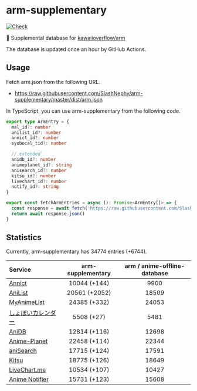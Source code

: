 # arm-supplementary

[![Check](https://github.com/SlashNephy/arm-supplementary/actions/workflows/check-node.yml/badge.svg)](https://github.com/SlashNephy/arm-supplementary/actions/workflows/check-node.yml)

💊 Supplemental database for [kawaiioverflow/arm](https://github.com/kawaiioverflow/arm)

The database is updated once an hour by GitHub Actions.

## Usage

Fetch arm.json from the following URL.

- https://raw.githubusercontent.com/SlashNephy/arm-supplementary/master/dist/arm.json

In TypeScript, you can use arm-supplementary from the following code.

```TypeScript
export type ArmEntry = {
  mal_id?: number
  anilist_id?: number
  annict_id?: number
  syobocal_tid?: number

  // extended
  anidb_id?: number
  animeplanet_id?: string
  anisearch_id?: number
  kitsu_id?: number
  livechart_id?: number
  notify_id?: string
}

export const fetchArmEntries = async (): Promise<ArmEntry[]> => {
  const response = await fetch('https://raw.githubusercontent.com/SlashNephy/arm-supplementary/master/dist/arm.json')
  return await response.json()
}
```

## Statistics

Currently, arm-supplementary has 34774 entries (+6744).

| Service                                     | arm-supplementary | arm / anime-offline-database |
| :------------------------------------------ | :---------------: | :--------------------------: |
| [Annict](https://annict.com)                |   10044 (+144)    |             9900             |
| [AniList](https://anilist.co)               |   20561 (+2052)   |            18509             |
| [MyAnimeList](https://myanimelist.net)      |   24385 (+332)    |            24053             |
| [しょぼいカレンダー](https://cal.syoboi.jp) |    5508 (+27)     |             5481             |
| [AniDB](https://anidb.net)                  |   12814 (+116)    |            12698             |
| [Anime-Planet](https://anime-planet.com)    |   22458 (+114)    |            22344             |
| [aniSearch](https://anisearch.com)          |   17715 (+124)    |            17591             |
| [Kitsu](https://kitsu.io)                   |   18775 (+126)    |            18649             |
| [LiveChart.me](https://livechart.me)        |   10534 (+107)    |            10427             |
| [Anime Notifier](https://notify.moe)        |   15731 (+123)    |            15608             |
